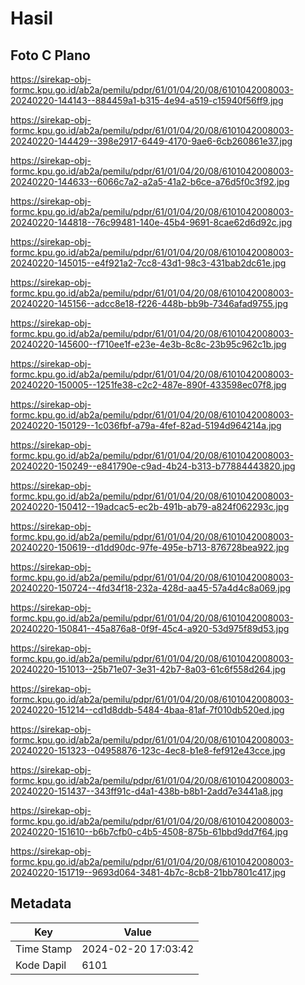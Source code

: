 # Hasil

## Foto C Plano

https://sirekap-obj-formc.kpu.go.id/ab2a/pemilu/pdpr/61/01/04/20/08/6101042008003-20240220-144143--884459a1-b315-4e94-a519-c15940f56ff9.jpg

https://sirekap-obj-formc.kpu.go.id/ab2a/pemilu/pdpr/61/01/04/20/08/6101042008003-20240220-144429--398e2917-6449-4170-9ae6-6cb260861e37.jpg

https://sirekap-obj-formc.kpu.go.id/ab2a/pemilu/pdpr/61/01/04/20/08/6101042008003-20240220-144633--6066c7a2-a2a5-41a2-b6ce-a76d5f0c3f92.jpg

https://sirekap-obj-formc.kpu.go.id/ab2a/pemilu/pdpr/61/01/04/20/08/6101042008003-20240220-144818--76c99481-140e-45b4-9691-8cae62d6d92c.jpg

https://sirekap-obj-formc.kpu.go.id/ab2a/pemilu/pdpr/61/01/04/20/08/6101042008003-20240220-145015--e4f921a2-7cc8-43d1-98c3-431bab2dc61e.jpg

https://sirekap-obj-formc.kpu.go.id/ab2a/pemilu/pdpr/61/01/04/20/08/6101042008003-20240220-145156--adcc8e18-f226-448b-bb9b-7346afad9755.jpg

https://sirekap-obj-formc.kpu.go.id/ab2a/pemilu/pdpr/61/01/04/20/08/6101042008003-20240220-145600--f710ee1f-e23e-4e3b-8c8c-23b95c962c1b.jpg

https://sirekap-obj-formc.kpu.go.id/ab2a/pemilu/pdpr/61/01/04/20/08/6101042008003-20240220-150005--1251fe38-c2c2-487e-890f-433598ec07f8.jpg

https://sirekap-obj-formc.kpu.go.id/ab2a/pemilu/pdpr/61/01/04/20/08/6101042008003-20240220-150129--1c036fbf-a79a-4fef-82ad-5194d964214a.jpg

https://sirekap-obj-formc.kpu.go.id/ab2a/pemilu/pdpr/61/01/04/20/08/6101042008003-20240220-150249--e841790e-c9ad-4b24-b313-b77884443820.jpg

https://sirekap-obj-formc.kpu.go.id/ab2a/pemilu/pdpr/61/01/04/20/08/6101042008003-20240220-150412--19adcac5-ec2b-491b-ab79-a824f062293c.jpg

https://sirekap-obj-formc.kpu.go.id/ab2a/pemilu/pdpr/61/01/04/20/08/6101042008003-20240220-150619--d1dd90dc-97fe-495e-b713-876728bea922.jpg

https://sirekap-obj-formc.kpu.go.id/ab2a/pemilu/pdpr/61/01/04/20/08/6101042008003-20240220-150724--4fd34f18-232a-428d-aa45-57a4d4c8a069.jpg

https://sirekap-obj-formc.kpu.go.id/ab2a/pemilu/pdpr/61/01/04/20/08/6101042008003-20240220-150841--45a876a8-0f9f-45c4-a920-53d975f89d53.jpg

https://sirekap-obj-formc.kpu.go.id/ab2a/pemilu/pdpr/61/01/04/20/08/6101042008003-20240220-151013--25b71e07-3e31-42b7-8a03-61c6f558d264.jpg

https://sirekap-obj-formc.kpu.go.id/ab2a/pemilu/pdpr/61/01/04/20/08/6101042008003-20240220-151214--cd1d8ddb-5484-4baa-81af-7f010db520ed.jpg

https://sirekap-obj-formc.kpu.go.id/ab2a/pemilu/pdpr/61/01/04/20/08/6101042008003-20240220-151323--04958876-123c-4ec8-b1e8-fef912e43cce.jpg

https://sirekap-obj-formc.kpu.go.id/ab2a/pemilu/pdpr/61/01/04/20/08/6101042008003-20240220-151437--343ff91c-d4a1-438b-b8b1-2add7e3441a8.jpg

https://sirekap-obj-formc.kpu.go.id/ab2a/pemilu/pdpr/61/01/04/20/08/6101042008003-20240220-151610--b6b7cfb0-c4b5-4508-875b-61bbd9dd7f64.jpg

https://sirekap-obj-formc.kpu.go.id/ab2a/pemilu/pdpr/61/01/04/20/08/6101042008003-20240220-151719--9693d064-3481-4b7c-8cb8-21bb7801c417.jpg


## Metadata

| Key        | Value               |
| ---------- | ------------------- |
| Time Stamp | 2024-02-20 17:03:42 |
| Kode Dapil | 6101                |



